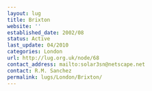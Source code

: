 ```yaml
---
layout: lug
title: Brixton
website: ''
established_date: 2002/08
status: Active
last_update: 04/2010
categories: London
url: http://lug.org.uk/node/68
contact_address: mailto:solar3sn@netscape.net
contact: R.M. Sanchez
permalink: lugs/London/Brixton/
---
```

